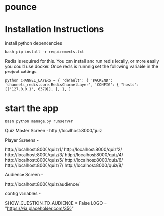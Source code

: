 # pounce

# Installation Instructions
install python dependencies

`bash
pip install -r requirements.txt
`

Redis is required for this. You can install and run redis locally, or more easily you could use docker.
Once redis is runnnig set the following variable in the project settings

`python
CHANNEL_LAYERS = {
    'default': {
        'BACKEND': 'channels_redis.core.RedisChannelLayer',
        'CONFIG': {
            "hosts": [('127.0.0.1', 6379)],
        },
    },
}
`

# start the app

`bash
python manage.py runserver
`

Quiz Master Screen -
http://localhost:8000/quiz


Player Screens - 

http://localhost:8000/quiz/1/
http://localhost:8000/quiz/2/
http://localhost:8000/quiz/3/
http://localhost:8000/quiz/4/
http://localhost:8000/quiz/5/
http://localhost:8000/quiz/6/
http://localhost:8000/quiz/7/
http://localhost:8000/quiz/8/

Audience Screen - 

http://localhost:8000/quiz/audience/


config variables - 

SHOW_QUESTION_TO_AUDIENCE = False
LOGO = "https://via.placeholder.com/350"
